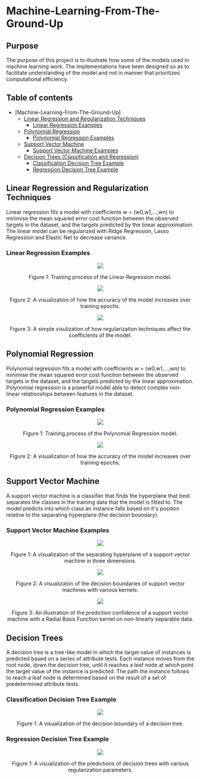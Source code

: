 # Machine-Learning-From-The-Ground-Up
## Purpose
The purpose of this project is to illustrate how some of the models used in machine learning work. The implementations have been designed so as to facilitate understanding of the model and not in manner that prioritizes computational efficiency.

## Table of contents
- [Machine-Learning-From-The-Ground-Up]
  + [Linear Regression and Regularization Techniques](#linear-regression-and-regularization-techniques)
    * [Linear Regression Examples](#linear-regression-examples)
  + [Polynomial Regression](#polynomial-regression)
    * [Polynomial Regression Examples](#polynomial-regression-examples)
  + [Support Vector Machine](#support-vector-machine)
    * [Support Vector Machine Examples](#support-vector-machine-examples)
  + [Decision Trees (Classification and Regression)](#decision-trees)
    * [Classification Decision Tree Example](#classification-decision-tree-example)
    * [Regression Decision Tree Example](#regression-decision-tree-example)

## Linear Regression and Regularization Techniques
Linear regression fits a model with coefficients w = (w0,w1,...,wn) to minimise the mean squared error cost function between the observed targets in the dataset, and the targets predicted by the linear approximation. The linear model can be regularized with Ridge Regression, Lasso Regression and Elastic Net to decrease variance.

### Linear Regression Examples
<p align="center">
    <img src="https://machinelearningjourney.com/wp-content/uploads/2019/12/Linear_Regression.gif"\>
</p>
<p align="center">
    Figure 1: Training process of the Linear Regression model.
</p>

<p align="center">
    <img src="https://machinelearningjourney.com/wp-content/uploads/2019/12/Linear_Regression.png"\>
</p>
<p align="center">
    Figure 2: A visualization of how the accuracy of the model increases over training epochs.
</p>

<p align="center">
    <img src="https://machinelearningjourney.com/wp-content/uploads/2019/12/coef.png"\>
</p>
<p align="center">
    Figure 3: A simple visulization of how regularization techniques affect the coefficients of the model.
</p>

## Polynomial Regression
Polynomial regression fits a model with coefficients w = (w0,w1,...,wn) to minimise the mean squared error cost function between the observed targets in the dataset, and the targets predicted by the linear approximation. Polynomial regression is a powerful model able
to detect complex non-linear relationships between features in the dataset. 

### Polynomial Regression Examples
<p align="center">
    <img src="https://machinelearningjourney.com/wp-content/uploads/2019/12/Polynomial_Regression.gif"\>
</p>
<p align="center">
    Figure 1: Training process of the Polynomial Regression model.
</p>

<p align="center">
    <img src="https://machinelearningjourney.com/wp-content/uploads/2019/12/polynomial.png"\>
</p>
<p align="center">
    Figure 2: A visualization of how the accuracy of the model increases over training epochs.
</p>

## Support Vector Machine
A support vector machine is a classifier that finds the hyperplane that best separates the classes in the training data that the model is fitted to. The model predicts into which class an instance falls based on it's position relative to the separating hyperplane (the decision boundary).

### Support Vector Machine Examples

<p align="center">
    <img src="https://machinelearningjourney.com/wp-content/uploads/2020/01/Linear3D-1.gif"\>
</p>

<p align="center">
    Figure 1: A visualization of the separating hyperplane of a support vector machine in three dimensions.
</p>

<p align="center">
    <img src="https://machinelearningjourney.com/wp-content/uploads/2020/01/collage.png"\>
</p>
<p align="center">
    Figure 2: A visualizaton of the decision boundaries of support vector machines with various kernels.
</p>

<p align="center">
    <img src="https://machinelearningjourney.com/wp-content/uploads/2020/01/filled.png"\>
</p>
<p align="center">
    Figure 3: An illustration of the prediction confidence of a support vector machine with a Radial Basis Function kernel on 
  non-linearly separable data.
</p>

## Decision Trees
A decision tree is a tree-like model in which the target value of instances is predicted based on a series of attribute tests. Each instance moves from the root node, down the decision tree, until it reaches a leaf node at which point the target value of the instance is predicted. The path the instance follows to reach a leaf node is determined based on the result of a set of predetermined attribute tests.

### Classification Decision Tree Example
<p align="center">
    <img src="https://machinelearningjourney.com/wp-content/uploads/2020/01/Figure_1.png"\>
</p>

<p align="center">
    Figure 1: A visualization of the decision boundary of a decision tree.
</p>

### Regression Decision Tree Example
<p align="center">
    <img src="https://machinelearningjourney.com/wp-content/uploads/2020/01/Figure.png"\>
</p>

<p align="center">
    Figure 1: A visualization of the predictions of decision trees with various regularization parameters.
</p>




  
  
  
